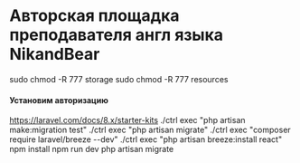 # Авторская площадка преподавателя англ языка NikandBear


sudo chmod -R 777 storage
sudo chmod -R 777 resources


#### Установим авторизацию 
https://laravel.com/docs/8.x/starter-kits
./ctrl exec "php artisan make:migration test"
./ctrl exec "php artisan migrate"
./ctrl exec "composer require laravel/breeze --dev"
./ctrl exec "php artisan breeze:install react"
npm install
npm run dev
php artisan migrate
